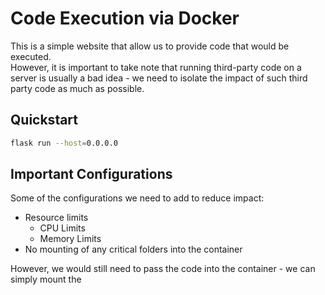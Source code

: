 # Code Execution via Docker

This is a simple website that allow us to provide code that would be executed.  
However, it is important to take note that running third-party code on a server is usually a bad idea - we need to isolate the impact of such third party code as much as possible.

## Quickstart

```bash
flask run --host=0.0.0.0
```


## Important Configurations

Some of the configurations we need to add to reduce impact:

- Resource limits
  - CPU Limits
  - Memory Limits
- No mounting of any critical folders into the container

However, we would still need to pass the code into the container - we can simply mount the 